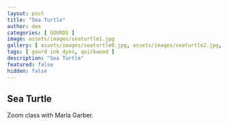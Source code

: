 ```yaml
---
layout: post
title: "Sea Turtle"
author: dee
categories: [ GOURDS ]
image: assets/images/seaturtle1.jpg
gallery: [ assets/images/seaturtle0.jpg, assets/images/seaturtle2.jpg, assets/images/seaturtle3.jpg ]
tags: [ gourd ink dyes, quickwood ]
description: "Sea Turtle"
featured: false
hidden: false
---
```


## Sea Turtle

Zoom class with Marla Garber.

